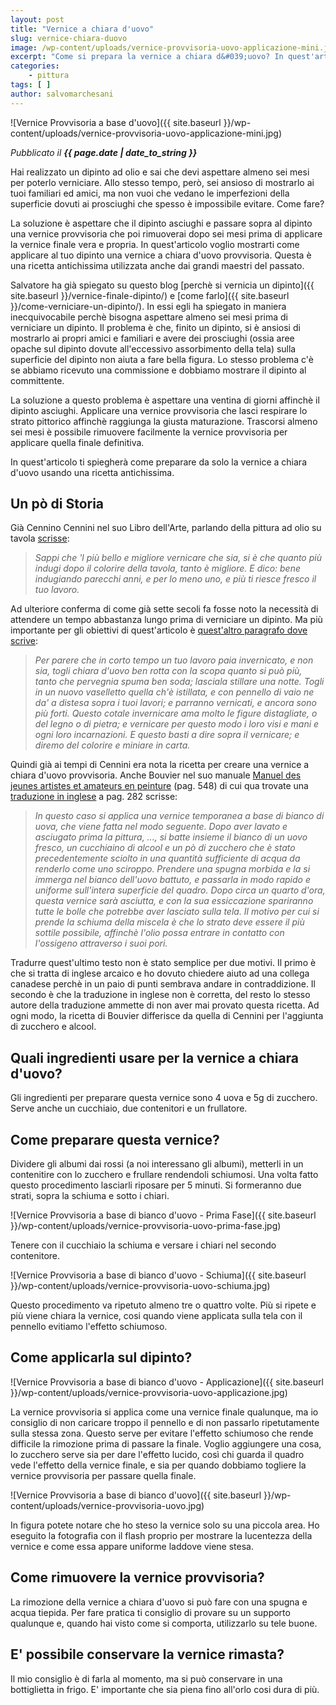 ```yaml
---
layout: post
title: "Vernice a chiara d'uovo"
slug: vernice-chiara-duovo
image: /wp-content/uploads/vernice-provvisoria-uovo-applicazione-mini.jpg
excerpt: "Come si prepara la vernice a chiara d&#039;uovo? In quest'articolo Salvo Marchesani ti spiega come prepararla, applicarla al dipinto e rimuoverla."
categories:
    - pittura
tags: [ ]
author: salvomarchesani
---
```


![Vernice Provvisoria a base d'uovo]({{ site.baseurl }}/wp-content/uploads/vernice-provvisoria-uovo-applicazione-mini.jpg)

_Pubblicato il **{{ page.date | date_to_string }}**_

Hai realizzato un dipinto ad olio e sai che devi aspettare almeno sei mesi per poterlo verniciare. Allo stesso tempo, però, sei ansioso di mostrarlo ai tuoi familiari ed amici, ma non vuoi che vedano le imperfezioni della superficie dovuti ai prosciughi che spesso è impossibile evitare. Come fare?

La soluzione è aspettare che il dipinto asciughi e passare sopra al dipinto una vernice provvisoria che poi rimuoverai dopo sei mesi prima di applicare la vernice finale vera e propria. In quest'articolo voglio mostrarti come applicare al tuo dipinto una vernice a chiara d'uovo provvisoria. Questa è una ricetta antichissima utilizzata anche dai grandi maestri del passato.

Salvatore ha già spiegato su questo blog [perchè si vernicia un dipinto]({{ site.baseurl }}/vernice-finale-dipinto/) e [come farlo]({{ site.baseurl }}/come-verniciare-un-dipinto/). In essi egli ha spiegato in maniera inecquivocabile perchè bisogna aspettare almeno sei mesi prima di verniciare un dipinto. Il problema è che, finito un dipinto, si è ansiosi di mostrarlo ai propri amici e familiari e avere dei prosciughi (ossia aree opache sul dipinto dovute all'eccessivo assorbimento della tela) sulla superficie del dipinto non aiuta a fare bella figura. Lo stesso problema c'è se abbiamo ricevuto una commissione e dobbiamo mostrare il dipinto al committente.

La soluzione a questo problema è aspettare una ventina di giorni affinchè il dipinto asciughi. Applicare una vernice provvisoria che lasci respirare lo strato pittorico affinchè raggiunga la giusta maturazione. Trascorsi almeno sei mesi è possibile rimuovere facilmente la vernice provvisoria per applicare quella finale definitiva.

In quest'articolo ti spiegherà come preparare da solo la vernice a chiara d'uovo usando una ricetta antichissima.

## Un pò di Storia

Già Cennino Cennini nel suo Libro dell'Arte, parlando della pittura ad olio su tavola [scrisse](https://it.wikisource.org/wiki/Pagina:Cennini_-_Il_libro_dell%27arte,_1859.djvu/147):

> _Sappi che 'l più bello e migliore vernicare che sia, si è che quanto più indugi dopo il colorire della tavola, tanto è migliore. E dico: bene indugiando parecchi anni, e per lo meno uno, e più ti riesce fresco il tuo lavoro._

Ad ulteriore conferma di come già sette secoli fa fosse noto la necessità di attendere un tempo abbastanza lungo prima di verniciare un dipinto. Ma più importante per gli obiettivi di quest'articolo è [quest'altro paragrafo dove scrive](https://www.ilpalio.siena.it/5/Personaggi/CenninoCennini?R=156):

> _Per parere che in corto tempo un tuo lavoro paia invernicato, e non sia, togli chiara d'uovo ben rotta con la scopa quanto si può più, tanto che pervegnia spuma ben soda; lasciala stillare una notte. Togli in un nuovo vaselletto quella ch'è istillata, e con pennello di vaio ne da' a distesa sopra i tuoi lavori; e parranno vernicati, e ancora sono più forti. Questo cotale invernicare ama molto le figure distagliate, o del legno o di pietra; e vernicare per questo modo i loro visi e mani e ogni loro incarnazioni. E questo basti a dire sopra il vernicare; e diremo del colorire e miniare in carta._

Quindi già ai tempi di Cennini era nota la ricetta per creare una vernice a chiara d'uovo provvisoria. Anche Bouvier nel suo manuale [Manuel des jeunes artistes et amateurs en peinture](https://books.google.it/books/download/Manuel_des_jeunes_artistes_et_amateurs_e.pdf?id=KmMsAAAAYAAJ&hl=it&capid=AFLRE72txhknBtz9v8HDnsxiB82GVy6uF91E43LbFwoyfOXcLns4z3HRAQCK8fzdqp83wMIXldGDKPqlP6thcQ-iaCa6GCQ08g&continue=https://books.google.it/books/download/Manuel_des_jeunes_artistes_et_amateurs_e.pdf%3Fid%3DKmMsAAAAYAAJ%26hl%3Dit%26output%3Dpdf) (pag. 548) di cui qua trovate una [traduzione in inglese](https://books.google.it/books?id=K81NAAAAYAAJ&printsec=frontcover&hl=it&redir_esc=y#v=onepage&q&f=false) a pag. 282 scrisse:

> _In questo caso si applica una vernice temporanea a base di bianco di uova, che viene fatta nel modo seguente. Dopo aver lavato e asciugato prima la pittura, ..., si batte insieme il bianco di un uovo fresco, un cucchiaino di alcool e un pò di zucchero che è stato precedentemente sciolto in una quantità sufficiente di acqua da renderlo come uno sciroppo. Prendere una spugna morbida e la si immerga nel bianco dell'uovo battuto, e passarla in modo rapido e uniforme sull'intera superficie del quadro. Dopo circa un quarto d'ora, questa vernice sarà asciutta, e con la sua essiccazione spariranno tutte le bolle che potrebbe aver lasciato sulla tela. Il motivo per cui si prende la schiuma della miscela è che lo strato deve essere il più sottile possibile, affinchè l'olio possa entrare in contatto con l'ossigeno attraverso i suoi pori._

Tradurre quest'ultimo testo non è stato semplice per due motivi. Il primo è che si tratta di inglese arcaico e ho dovuto chiedere aiuto ad una collega canadese perchè in un paio di punti sembrava andare in contraddizione. Il secondo è che la traduzione in inglese non è corretta, del resto lo stesso autore della traduzione ammette di non aver mai provato questa ricetta. Ad ogni modo, la ricetta di Bouvier differisce da quella di Cennini per l'aggiunta di zucchero e alcool.

## Quali ingredienti usare per la vernice a chiara d'uovo?

Gli ingredienti per preparare questa vernice sono 4 uova e 5g di zucchero. Serve anche un cucchiaio, due contenitori e un frullatore.

## Come preparare questa vernice?

Dividere gli albumi dai rossi (a noi interessano gli albumi), metterli in un contenitire con lo zucchero e frullare rendendoli schiumosi. Una volta fatto questo procedimento lasciarli riposare per 5 minuti. Si formeranno due strati, sopra la schiuma e sotto i chiari.

![Vernice Provvisoria a base di bianco d'uovo - Prima Fase]({{ site.baseurl }}/wp-content/uploads/vernice-provvisoria-uovo-prima-fase.jpg)

Tenere con il cucchiaio la schiuma e versare i chiari nel secondo contenitore.

![Vernice Provvisoria a base di bianco d'uovo - Schiuma]({{ site.baseurl }}/wp-content/uploads/vernice-provvisoria-uovo-schiuma.jpg)

Questo procedimento va ripetuto almeno tre o quattro volte. Più si ripete e più viene chiara la vernice, cosi quando viene applicata sulla tela con il pennello evitiamo l'effetto schiumoso.

## Come applicarla sul dipinto?

![Vernice Provvisoria a base di bianco d'uovo - Applicazione]({{ site.baseurl }}/wp-content/uploads/vernice-provvisoria-uovo-applicazione.jpg)

La vernice provvisoria si applica come una vernice finale qualunque, ma io consiglio di non caricare troppo il pennello e di non passarlo ripetutamente sulla stessa zona. Questo serve per evitare l'effetto schiumoso che rende difficile la rimozione prima di passare la finale. Voglio aggiungere una cosa, lo zucchero serve sia per dare l'effetto lucido, così chi guarda il quadro vede l'effetto della vernice finale, e sia per quando dobbiamo togliere la vernice provvisoria per passare quella finale.

![Vernice Provvisoria a base di bianco d'uovo]({{ site.baseurl }}/wp-content/uploads/vernice-provvisoria-uovo.jpg)

In figura potete notare che ho steso la vernice solo su una piccola area. Ho eseguito la fotografia con il flash proprio per mostrare la lucentezza della vernice e come essa appare uniforme laddove viene stesa.

## Come rimuovere la vernice provvisoria?

La rimozione della vernice a chiara d'uovo si può fare con una spugna e acqua tiepida. Per fare pratica ti consiglio di provare su un supporto qualunque e, quando hai visto come si comporta, utilizzarlo su tele buone.

## E' possibile conservare la vernice rimasta?

Il mio consiglio è di farla al momento, ma si può conservare in una bottiglietta in frigo. E' importante che sia piena fino all'orlo cosi dura di più.
